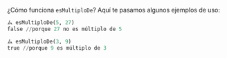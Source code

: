 ¿Cómo funciona `esMultiploDe`? Aquí te pasamos algunos ejemplos de uso:

```python
ム esMultiploDe(5, 27)
false //porque 27 no es múltiplo de 5

ム esMultiploDe(3, 9)
true //porque 9 es múltiplo de 3
```
